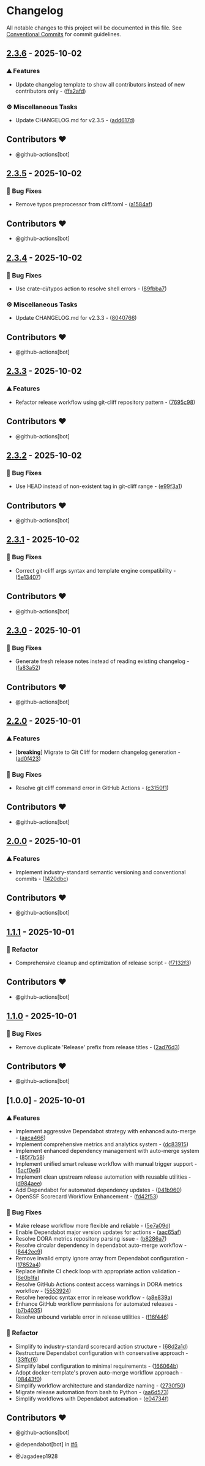 # Changelog

All notable changes to this project will be documented in this file.
See [Conventional Commits](https://conventionalcommits.org) for commit guidelines.

## [2.3.6](https://github.com/broadsage/scorecard-action/compare/v2.3.5..v2.3.6) - 2025-10-02

### ⛰️  Features

- Update changelog template to show all contributors instead of new contributors only - ([ffa2afd](https://github.com/broadsage/scorecard-action/commit/ffa2afd274e71d7d53d9e6170430317649c05da5))

### ⚙️ Miscellaneous Tasks

- Update CHANGELOG.md for v2.3.5 - ([add617d](https://github.com/broadsage/scorecard-action/commit/add617da246335b919bbb790a29c75f471f86ff0))
## Contributors ❤️

* @github-actions[bot]


## [2.3.5](https://github.com/broadsage/scorecard-action/compare/v2.3.4..v2.3.5) - 2025-10-02

### 🐛 Bug Fixes

- Remove typos preprocessor from cliff.toml - ([a1584af](https://github.com/broadsage/scorecard-action/commit/a1584af9c1fb4bbd0981860f73fa9c1eb2de9b58))
## Contributors ❤️

* @github-actions[bot]


## [2.3.4](https://github.com/broadsage/scorecard-action/compare/v2.3.3..v2.3.4) - 2025-10-02

### 🐛 Bug Fixes

- Use crate-ci/typos action to resolve shell errors - ([89fbba7](https://github.com/broadsage/scorecard-action/commit/89fbba76d86870a3280bd9bbc7e2e7dd6759ff35))

### ⚙️ Miscellaneous Tasks

- Update CHANGELOG.md for v2.3.3 - ([8040766](https://github.com/broadsage/scorecard-action/commit/80407661fc8a8582653e12ab80fe183e57cf18ba))
## Contributors ❤️

* @github-actions[bot]


## [2.3.3](https://github.com/broadsage/scorecard-action/compare/v2.3.2..v2.3.3) - 2025-10-02

### ⛰️  Features

- Refactor release workflow using git-cliff repository pattern - ([7695c98](https://github.com/broadsage/scorecard-action/commit/7695c98af7485a4702dbaa04c402f52223245233))
## Contributors ❤️

* @github-actions[bot]


## [2.3.2](https://github.com/broadsage/scorecard-action/compare/v2.3.1..v2.3.2) - 2025-10-02

### 🐛 Bug Fixes

- Use HEAD instead of non-existent tag in git-cliff range - ([e99f3a1](https://github.com/broadsage/scorecard-action/commit/e99f3a126755e5f55186089d2d30f31ca24e6115))
## Contributors ❤️

* @github-actions[bot]


## [2.3.1](https://github.com/broadsage/scorecard-action/compare/v2.3.0..v2.3.1) - 2025-10-02

### 🐛 Bug Fixes

- Correct git-cliff args syntax and template engine compatibility - ([5e13407](https://github.com/broadsage/scorecard-action/commit/5e13407fa3c5980cb5120576a4adb24be73aac4d))
## Contributors ❤️

* @github-actions[bot]


## [2.3.0](https://github.com/broadsage/scorecard-action/compare/v2.2.0..v2.3.0) - 2025-10-01

### 🐛 Bug Fixes

- Generate fresh release notes instead of reading existing changelog - ([fa83a52](https://github.com/broadsage/scorecard-action/commit/fa83a520e117e9f55b9bf5f8c0d6e3f9d20b2d5a))
## Contributors ❤️

* @github-actions[bot]


## [2.2.0](https://github.com/broadsage/scorecard-action/compare/v2.0.0..v2.2.0) - 2025-10-01

### ⛰️  Features

- [**breaking**] Migrate to Git Cliff for modern changelog generation - ([ad0f423](https://github.com/broadsage/scorecard-action/commit/ad0f42356234e222edcf0cfb70c6b9ce5f5f10f4))

### 🐛 Bug Fixes

- Resolve git cliff command error in GitHub Actions - ([c3150f1](https://github.com/broadsage/scorecard-action/commit/c3150f18df664e2e3f43b93315a6259135b13396))
## Contributors ❤️

* @github-actions[bot]


## [2.0.0](https://github.com/broadsage/scorecard-action/compare/v1.1.1..v2.0.0) - 2025-10-01

### ⛰️  Features

- Implement industry-standard semantic versioning and conventional commits - ([1420dbc](https://github.com/broadsage/scorecard-action/commit/1420dbcb900263d2b2f00a240ea07c02ffdf9ac4))
## Contributors ❤️

* @github-actions[bot]


## [1.1.1](https://github.com/broadsage/scorecard-action/compare/v1.1.0..v1.1.1) - 2025-10-01

### 🚜 Refactor

- Comprehensive cleanup and optimization of release script - ([f7132f3](https://github.com/broadsage/scorecard-action/commit/f7132f34945681ea09e5d81e426a7198d8ecf6bd))
## Contributors ❤️

* @github-actions[bot]


## [1.1.0](https://github.com/broadsage/scorecard-action/compare/v1.0.0..v1.1.0) - 2025-10-01

### 🐛 Bug Fixes

- Remove duplicate 'Release' prefix from release titles - ([2ad76d3](https://github.com/broadsage/scorecard-action/commit/2ad76d390166ec93ebf8351a6670abfc7d584389))
## Contributors ❤️

* @github-actions[bot]


## [1.0.0] - 2025-10-01

### ⛰️  Features

- Implement aggressive Dependabot strategy with enhanced auto-merge - ([aaca466](https://github.com/broadsage/scorecard-action/commit/aaca4669d664f2c8b2e8084db27b61f0f8b25538))
- Implement comprehensive metrics and analytics system - ([dc83915](https://github.com/broadsage/scorecard-action/commit/dc839153d99733abda92ae35fd545c0b13384a07))
- Implement enhanced dependency management with auto-merge system - ([85f7b58](https://github.com/broadsage/scorecard-action/commit/85f7b58e90f9231f815619c0cee2698d7fec2e76))
- Implement unified smart release workflow with manual trigger support - ([5acf0e6](https://github.com/broadsage/scorecard-action/commit/5acf0e6f1586e2a36add7d5ced91bba747fadb7a))
- Implement clean upstream release automation with reusable utilities - ([d984aee](https://github.com/broadsage/scorecard-action/commit/d984aee64316072a5b66ccb1362334593d8d4de5))
- Add Dependabot for automated dependency updates - ([041b960](https://github.com/broadsage/scorecard-action/commit/041b9602c85b7dc3564ca114d31e960c92426b56))
- OpenSSF Scorecard Workflow Enhancement - ([fd42f53](https://github.com/broadsage/scorecard-action/commit/fd42f53b84321243532ed685dff08d4736374e3a))

### 🐛 Bug Fixes

- Make release workflow more flexible and reliable - ([5e7a09d](https://github.com/broadsage/scorecard-action/commit/5e7a09d18ea2794bd05488558b819060f84df270))
- Enable Dependabot major version updates for actions - ([aac65af](https://github.com/broadsage/scorecard-action/commit/aac65af09566bbc89c42da32ca5bd31c7948f4d3))
- Resolve DORA metrics repository parsing issue - ([b8286a7](https://github.com/broadsage/scorecard-action/commit/b8286a79cd1490b2893006b978153ae9df4f1b6a))
- Resolve circular dependency in dependabot auto-merge workflow - ([8442ec9](https://github.com/broadsage/scorecard-action/commit/8442ec9ec92f27f0fce9e6f1d0ae9d06e3f20b8a))
- Remove invalid empty ignore array from Dependabot configuration - ([17852a4](https://github.com/broadsage/scorecard-action/commit/17852a4516af6c7095577505354af817f3f66229))
- Replace infinite CI check loop with appropriate action validation - ([6e0b1fa](https://github.com/broadsage/scorecard-action/commit/6e0b1fa9785b06a8affc4161722e49b165175a0a))
- Resolve GitHub Actions context access warnings in DORA metrics workflow - ([5553924](https://github.com/broadsage/scorecard-action/commit/5553924b071a07b8e9e1b5954746e9b12750934f))
- Resolve heredoc syntax error in release workflow - ([a8e839a](https://github.com/broadsage/scorecard-action/commit/a8e839a363007835908049e7d35e501946d3953a))
- Enhance GitHub workflow permissions for automated releases - ([b7b4035](https://github.com/broadsage/scorecard-action/commit/b7b40359c43343307f464ea3b19f54f7d8998429))
- Resolve unbound variable error in release utilities - ([f16f446](https://github.com/broadsage/scorecard-action/commit/f16f446fccb2f319c2aa8c6104db791fd35f25e8))

### 🚜 Refactor

- Simplify to industry-standard scorecard action structure - ([68d2a1d](https://github.com/broadsage/scorecard-action/commit/68d2a1d5fd72da8fe6491382cdde43e24d286aad))
- Restructure Dependabot configuration with conservative approach - ([33ffcf6](https://github.com/broadsage/scorecard-action/commit/33ffcf67315d4341ee8075df2aa5069bd7941fb6))
- Simplify label configuration to minimal requirements - ([166064b](https://github.com/broadsage/scorecard-action/commit/166064b43547052c187947fb00f9a86c2139110d))
- Adopt docker-template's proven auto-merge workflow approach - ([08443f0](https://github.com/broadsage/scorecard-action/commit/08443f041f6b5c01891fd050ba6263879f69353a))
- Simplify workflow architecture and standardize naming - ([2730f50](https://github.com/broadsage/scorecard-action/commit/2730f507bd67ccd492bd5888ec1d8409af70ff55))
- Migrate release automation from bash to Python - ([aa6d573](https://github.com/broadsage/scorecard-action/commit/aa6d573ce958a503b2323b34a893d4216e7d3cd8))
- Simplify workflows with Dependabot automation - ([e04734f](https://github.com/broadsage/scorecard-action/commit/e04734fcb6cc39228855dc4d1110d09ff2dbe9f8))
## Contributors ❤️

* @github-actions[bot]

* @dependabot[bot] in [#6](https://github.com/broadsage/scorecard-action/pull/6)

* @Jagadeep1928


<!-- generated by git-cliff -->
